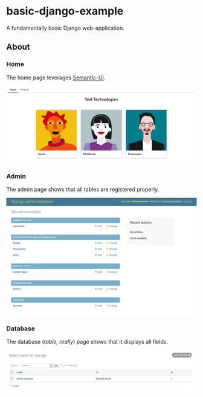 # basic-django-example

A fundamentally basic Django web-application.

## About

### Home 

The home page leverages [Semantic-UI](https://semantic-ui.com/). 

![home](https://github.com/adrianguzmannnn/basic-django-example/blob/master/adrianguzman/example.PNG)

### Admin

The admin page shows that all tables are registered properly.

![admin](https://github.com/adrianguzmannnn/basic-django-example/blob/master/adrianguzman/admin.PNG)

### Database

The database (*table, really*) page shows that it displays all fields.

![database](https://github.com/adrianguzmannnn/basic-django-example/blob/master/adrianguzman/visitors.PNG)

